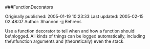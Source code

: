 ###FunctionDecorators

Originally published: 2005-01-19 10:23:33
Last updated: 2005-02-15 02:48:07
Author: Shannon -jj Behrens

Use a function decorator to tell when and how a function should be\nlogged.  All kinds of things can be logged automatically, including the\nfunction arguments and (theoretically) even the stack.